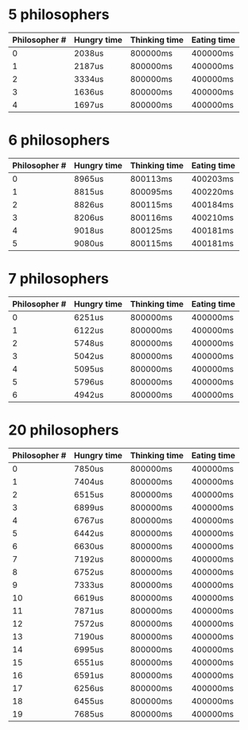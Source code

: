# 5 philosophers
| Philosopher # | Hungry time | Thinking time | Eating time |
|---------------|-------------|---------------|-------------|
| 0             | 2038us      | 800000ms      | 400000ms    |
| 1             | 2187us      | 800000ms      | 400000ms    |
| 2             | 3334us      | 800000ms      | 400000ms    |
| 3             | 1636us      | 800000ms      | 400000ms    |
| 4             | 1697us      | 800000ms      | 400000ms    |

# 6 philosophers

| Philosopher # | Hungry time | Thinking time | Eating time |
|---------------|-------------|---------------|-------------|
| 0             | 8965us      | 800113ms      | 400203ms    |
| 1             | 8815us      | 800095ms      | 400220ms    |
| 2             | 8826us      | 800115ms      | 400184ms    |
| 3             | 8206us      | 800116ms      | 400210ms    |
| 4             | 9018us      | 800125ms      | 400181ms    |
| 5             | 9080us      | 800115ms      | 400181ms    |

# 7 philosophers

| Philosopher # | Hungry time | Thinking time | Eating time |
|---------------|-------------|---------------|-------------|
| 0             | 6251us      | 800000ms      | 400000ms    |
| 1             | 6122us      | 800000ms      | 400000ms    |
| 2             | 5748us      | 800000ms      | 400000ms    |
| 3             | 5042us      | 800000ms      | 400000ms    |
| 4             | 5095us      | 800000ms      | 400000ms    |
| 5             | 5796us      | 800000ms      | 400000ms    |
| 6             | 4942us      | 800000ms      | 400000ms    |

# 20 philosophers

| Philosopher # | Hungry time | Thinking time | Eating time |
|---------------|-------------|---------------|-------------|
| 0             | 7850us      | 800000ms      | 400000ms    |
| 1             | 7404us      | 800000ms      | 400000ms    |
| 2             | 6515us      | 800000ms      | 400000ms    |
| 3             | 6899us      | 800000ms      | 400000ms    |
| 4             | 6767us      | 800000ms      | 400000ms    |
| 5             | 6442us      | 800000ms      | 400000ms    |
| 6             | 6630us      | 800000ms      | 400000ms    |
| 7             | 7192us      | 800000ms      | 400000ms    |
| 8             | 6752us      | 800000ms      | 400000ms    |
| 9             | 7333us      | 800000ms      | 400000ms    |
| 10            | 6619us      | 800000ms      | 400000ms    |
| 11            | 7871us      | 800000ms      | 400000ms    |
| 12            | 7572us      | 800000ms      | 400000ms    |
| 13            | 7190us      | 800000ms      | 400000ms    |
| 14            | 6995us      | 800000ms      | 400000ms    |
| 15            | 6551us      | 800000ms      | 400000ms    |
| 16            | 6591us      | 800000ms      | 400000ms    |
| 17            | 6256us      | 800000ms      | 400000ms    |
| 18            | 6455us      | 800000ms      | 400000ms    |
| 19            | 7685us      | 800000ms      | 400000ms    |
